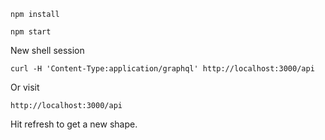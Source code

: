`npm install`

`npm start`

New shell session

`curl -H 'Content-Type:application/graphql' http://localhost:3000/api`

Or visit

`http://localhost:3000/api`

Hit refresh to get a new shape.
